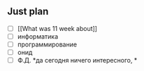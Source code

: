 ## Just plan
- [ ] [[What was 11 week about]]
- [ ] информатика
- [ ] программирование
- [ ] онид
- [ ] Ф.Д.
*да сегодня ничего интересного, *
